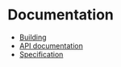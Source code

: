 # Documentation

* [Building](building.md)
* [API documentation](api.md)
* [Specification](spec.md)
